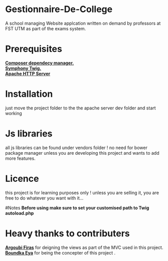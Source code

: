 # Gestionnaire-De-College
A school managing Website applcation written on demand by professors at FST UTM as part of the exams system.

# Prerequisites

[**Composer dependecy manager.**](https://getcomposer.org/)<br>
[**Symphony Twig.**](https://twig.symfony.com/)<br>
[**Apache HTTP Server**](https://httpd.apache.org/)<br>

# Installation
just move the project folder to the the apache server dev folder and start working

# Js libraries
all js libraries can be found under vendors folder ! no need for bower package manager unless you are developing this project and wants to add more features.

# Licence
this project is for learning purposes only ! unless you are selling it, you are free to do whatever you want with it...

#Notes
 **Before using make sure to set your customised path to Twig autoload.php**
 
 
# Heavy thanks to contributers
[**Argoubi Firas**](https://github.com/firasar19) for deigning the views as part of the MVC used in this project. 
[**Boundka Eya**](https://github.com/eya781227) for being the concepter of this project . 
